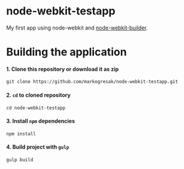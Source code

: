 # node-webkit-testapp

My first app using node-webkit and [node-webkit-builder][1].


# Building the application

#### 1. Clone this repository or download it as zip

    git clone https://github.com/markogresak/node-webkit-testapp.git

#### 2. `cd` to cloned repository

    cd node-webkit-testapp

#### 3. Install `npm` dependencies

    npm install

#### 4. Build project with `gulp`

    gulp build

  [1]: https://github.com/mllrsohn/node-webkit-builder
